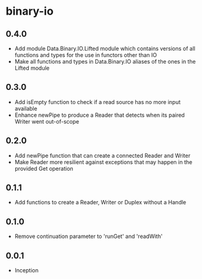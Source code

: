 # binary-io

## 0.4.0

* Add module Data.Binary.IO.Lifted module which contains versions of all functions and types
  for the use in functors other than IO
* Make all functions and types in Data.Binary.IO aliases of the ones in the Lifted module

## 0.3.0

* Add isEmpty function to check if a read source has no more input available
* Enhance newPipe to produce a Reader that detects when its paired Writer went out-of-scope

## 0.2.0

* Add newPipe function that can create a connected Reader and Writer
* Make Reader more resilient against exceptions that may happen in the provided Get operation

## 0.1.1

* Add functions to create a Reader, Writer or Duplex without a Handle

## 0.1.0

* Remove continuation parameter to 'runGet' and 'readWith'

## 0.0.1

* Inception
